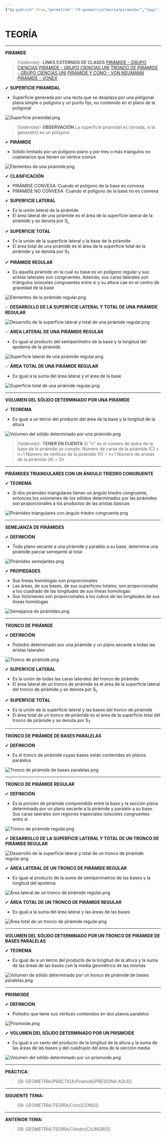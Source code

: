```yaml
---
{"dg-publish":true,"permalink":"/9-geometria/teoria/piramide/","tags":["Geometría","Teoría"]}
---
```


# TEORÍA
---
**PIRÁMIDE**

>[!sidenote]- **LINKS EXTERNOS DE CLASES** 
>[PIRÁMIDE - GRUPO CIENCIAS](https://youtube.com/watch?v=gjeo3tuDTV0) 
>[PIRÁMIDE - GRUPO CIENCIAS UNI](https://www.youtube.com/watch?v=-Ah723CBupI)
>[TRONDO DE PIRÁMIDE - GRUPO CIENCIAS UNI](https://www.youtube.com/watch?v=b8Bejn0rxzo) 
>[PIRÁMIDE Y CONO - VON NEUMANN](https://www.youtube.com/watch?v=6QVAJ7wzLgc) 
>[PIRÁMIDE - VONEX](https://www.youtube.com/watch?v=93OyueDrxNA)

✔ **SUPERFICIE PIRAMIDAL**
- Superficie generada por una recta que se desplaza por una poligonal plana simple o polígono y un punto fijo, no contenido en el plano de la poligonal

![Superficie piramidal.png](/img/user/1.%20ELEMENTOS%20GR%C3%81FICOS/Superficie%20piramidal.png)

>[!sidenote]- **OBSERVACIÓN**
>La superficie piramidal es cerrada, si la generatriz es un polígono

✔ **PIRÁMIDE**
- Sólido limitado por un polígono plano y por tres o más triángulos no coplanarios que tienen un vértice común

![Elementos de una pirámide.png](/img/user/1.%20ELEMENTOS%20GR%C3%81FICOS/Elementos%20de%20una%20pir%C3%A1mide.png)

✔ **CLASIFICACIÓN** 
- PIRÁMIDE CONVEXA: Cuando el polígono de la base es convexa
- PIRÁMIDE NO CONVEXA: Cuando el polígono de la base no es convexa

✔ **SUPERFICIE LATERAL** 
- Es la unión lateral de la pirámide 
- El área lateral de una pirámide es el área de la superficie lateral de la pirámide y se denota por S<sub>L</sub> 

✔ **SUPERFICIE TOTAL** 
- Es la unión de la superficie lateral y la base de la pirámide
- El área total de una pirámide es el área de la superficie total de la pirámide y se denota por S<sub>T</sub>

✔ **PIRÁMIDE REGULAR** 
- Es aquella pirámide en la cual su base es un polígono regular y sus aristas laterales son congruentes. Además, sus caras laterales son triángulos isósceles congruentes entre sí y su altura cae en el centro de gravedad de la base

![Elementos de la pirámide regular.png](/img/user/1.%20ELEMENTOS%20GR%C3%81FICOS/Elementos%20de%20la%20pir%C3%A1mide%20regular.png)

✅ **DESARROLLO DE LA SUPERFICIE LATERAL Y TOTAL DE UNA PIRÁMIDE REGULAR**

![Desarrollo de la superficie lateral y total de una pirámide regular.png](/img/user/1.%20ELEMENTOS%20GR%C3%81FICOS/Desarrollo%20de%20la%20superficie%20lateral%20y%20total%20de%20una%20pir%C3%A1mide%20regular.png)

✅ **ÁREA LATERAL DE UNA PIRÁMIDE REGULAR**
- Es igual al producto del semiperímetro de la base y la longitud del apotema de la pirámide 

![Superficie lateral de una pirámide regular.png](/img/user/1.%20ELEMENTOS%20GR%C3%81FICOS/Superficie%20lateral%20de%20una%20pir%C3%A1mide%20regular.png)

✅ **ÁREA TOTAL DE UNA PIRÁMIDE REGULAR**
- Es igual a la suma del área lateral y el área de la base

![Superficie total de una pirámide regular.png](/img/user/1.%20ELEMENTOS%20GR%C3%81FICOS/Superficie%20total%20de%20una%20pir%C3%A1mide%20regular.png)

---
**VOLUMEN DEL SÓLIDO DETERMINADO POR UNA PIRÁMIDE**

✔ **TEOREMA**
- Es igual a un tercio del producto del área de la base y la longitud de la altura

![Volumen del sólido determinado por una pirámide.png](/img/user/1.%20ELEMENTOS%20GR%C3%81FICOS/Volumen%20del%20s%C3%B3lido%20determinado%20por%20una%20pir%C3%A1mide.png)

>[!sidenote]- **TENER EN CUENTA**
> Si "n" es el número de lados de la base de la pirámide se cumple:
> Número de caras de la pirámide (C) = n+1
> Número de vértices de la pirámide (V) = n+1
> Número de aristas de la pirámide (A) = 2n

---
**PIRÁMIDES TRIANGULARES CON UN ÁNGULO TRIEDRO CONGRUENTE**

✔ **TEOREMA**
- Si dos pirámides triangulares tienen un ángulo triedro congruente, entonces los volúmenes de los sólidos determinados por las pirámides son proporcionales a los productos de las aristas básicas

![Pirámides triangulares con ángulo triedro congruente.png](/img/user/1.%20ELEMENTOS%20GR%C3%81FICOS/Pir%C3%A1mides%20triangulares%20con%20%C3%A1ngulo%20triedro%20congruente.png)

---
**SEMEJANZA DE PIRÁMIDES**

✔ **DEFINICIÓN**
- Todo plano secante a una pirámide y paralelo a su base, determina una pirámide parcial semejante al total

![Pirámides semejantes.png](/img/user/1.%20ELEMENTOS%20GR%C3%81FICOS/Pir%C3%A1mides%20semejantes.png)

✔ **PROPIEDADES**
- Sus líneas homólogas son proporcionales
- Las áreas, de sus bases, de sus superficies totales; son proporcionales a los cuadrado de las longitudes de sus líneas homólogas
- Sus Volúmenes son proporcionales a los cubos de las longitudes de sus líneas homólogas

![Semejanza de pirámides.png](/img/user/1.%20ELEMENTOS%20GR%C3%81FICOS/Semejanza%20de%20pir%C3%A1mides.png)

---
**TRONCO DE PIRÁMIDE**

✔ **DEFINICIÓN**
- Poliedro determinado por una pirámide y un plano secante a todas las aristas laterales

![Tronco de pirámide.png](/img/user/1.%20ELEMENTOS%20GR%C3%81FICOS/Tronco%20de%20pir%C3%A1mide.png)

✔ **SUPERFICIE LATERAL** 
- Es la unión de todas las caras laterales del tronco de pirámide
- El área lateral de un tronco de pirámide es el área de la superficie lateral del tronco de pirámide y se denota por S<sub>L</sub>  

✔ **SUPERFICIE TOTAL** 
- Es la unión de la superficie lateral y las bases del tronco de pirámide 
- El área total de un tronco de pirámide es el área de la superficie total del tronco de pirámide y se denota por S<sub>T</sub> 

---
**TRONCO DE PIRÁMIDE DE BASES PARALELAS**

✔ **DEFINICIÓN** 
- Es el tronco de pirámide cuyas bases están contenidas en planos paralelos

![Tronco de pirámide de bases paralelas.png](/img/user/1.%20ELEMENTOS%20GR%C3%81FICOS/Tronco%20de%20pir%C3%A1mide%20de%20bases%20paralelas.png)

---
**TRONCO DE PIRÁMIDE REGULAR**

✔ **DEFINICIÓN**
- Es la porción de pirámide comprendido entre la base y la sección plana determinada por un plano secante a la pirámide y paralelo a su base. Sus caras laterales son regiones trapeciales isósceles congruentes entre sí

![Tronco de pirámide regular.png](/img/user/1.%20ELEMENTOS%20GR%C3%81FICOS/Tronco%20de%20pir%C3%A1mide%20regular.png)

✔ **DESARROLLO DE LA SUPERFICIE LATERAL Y TOTAL DE UN TRONCO DE PIRÁMIDE REGULAR**

![Desarrollo de la superficie lateral y total de un tronco de pirámide regular.png](/img/user/1.%20ELEMENTOS%20GR%C3%81FICOS/Desarrollo%20de%20la%20superficie%20lateral%20y%20total%20de%20un%20tronco%20de%20pir%C3%A1mide%20regular.png)

✔ **ÁREA LATERAL DE UN TRONCO DE PIRÁMIDE REGULAR** 
- Es igual al producto de la suma de semiperímetros de las bases y la longitud del apotema

![Área lateral de un tronco de pirámide regular.png](/img/user/1.%20ELEMENTOS%20GR%C3%81FICOS/%C3%81rea%20lateral%20de%20un%20tronco%20de%20pir%C3%A1mide%20regular.png)

✔ **ÁREA TOTAL DE UN TRONCO DE PIRÁMIDE REGULAR**
- Es igual a la suma del área lateral y las áreas de las bases

![Área total de un tronco de pirámide regular.png](/img/user/1.%20ELEMENTOS%20GR%C3%81FICOS/%C3%81rea%20total%20de%20un%20tronco%20de%20pir%C3%A1mide%20regular.png)

---
**VOLUMEN DEL SÓLIDO DETERMINADO POR UN TRONCO DE PIRÁMIDE DE BASES PARALELAS**

✔ **TEOREMA**
- Es igual de a un tercio del producto de la longitud de la altura y la suma de las áreas de las bases con la media geométrica de las mismas

![Volumen de sólido determinado por un tronco de pirámide de bases paralelas.png](/img/user/1.%20ELEMENTOS%20GR%C3%81FICOS/Volumen%20de%20s%C3%B3lido%20determinado%20por%20un%20tronco%20de%20pir%C3%A1mide%20de%20bases%20paralelas.png)

---
**PRISMOIDE**

✔ **DEFINICIÓN**
- Poliedro que tiene sus vértices contenidos en dos planos paralelos 

![Prismoide.png](/img/user/1.%20ELEMENTOS%20GR%C3%81FICOS/Prismoide.png)

✔ **VOLUMEN DEL SÓLIDO DETERMINADO POR UN PRISMOIDE**
- Es igual a un sexto del producto de la longitud de la altura y la suma de las áreas de las bases y del cuádruplo del área de la sección media

![Volumen del sólido determinado por un prismoide.png](/img/user/1.%20ELEMENTOS%20GR%C3%81FICOS/Volumen%20del%20s%C3%B3lido%20determinado%20por%20un%20prismoide.png)

---
**PRÁCTICA**:
>[[9. GEOMETRÍA/PRÁCTICA/Pirámide\|PRESIONA AQUÍ]]

---
**SIGUIENTE TEMA:** 
>[[9. GEOMETRÍA/TEORÍA/Cono\|CONO]]

---
**ANTERIOR TEMA:** 
>[[9. GEOMETRÍA/TEORÍA/Cilindro\|CILINDRO]]

